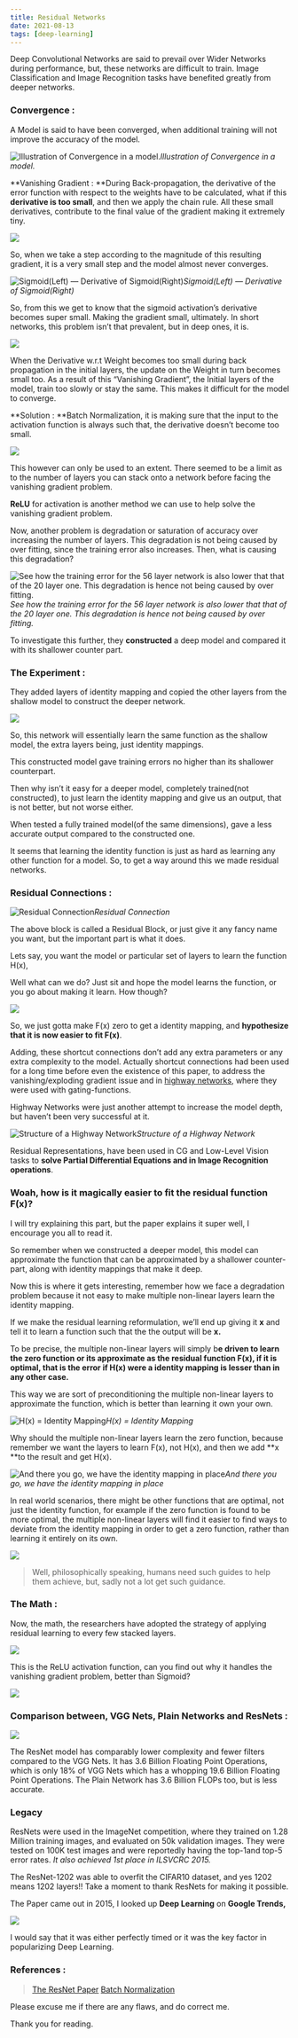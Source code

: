 ```yaml
---
title: Residual Networks
date: 2021-08-13
tags: [deep-learning]
---
```


Deep Convolutional Networks are said to prevail over Wider Networks during performance, but, these networks are difficult to train. Image Classification and Image Recognition tasks have benefited greatly from deeper networks.

### **Convergence :**

A Model is said to have been converged, when additional training will not improve the accuracy of the model.

![Illustration of Convergence in a model.](https://cdn-images-1.medium.com/max/2000/1*OREMxrB-OMazJ1pWrRCAEw.png)*Illustration of Convergence in a model.*

**Vanishing Gradient : **During Back-propagation, the derivative of the error function with respect to the weights have to be calculated, what if this **derivative is too small**, and then we apply the chain rule. All these small derivatives, contribute to the final value of the gradient making it extremely tiny.

![](https://cdn-images-1.medium.com/max/2000/1*eaLj6Nv8QzTzhFC3rsRunw.png)

So, when we take a step according to the magnitude of this resulting gradient, it is a very small step and the model almost never converges.

![Sigmoid(Left) — Derivative of Sigmoid(Right)](https://cdn-images-1.medium.com/max/2000/1*Ko236Kck7NakGtMZIxgLxQ.png)*Sigmoid(Left) — Derivative of Sigmoid(Right)*

So, from this we get to know that the sigmoid activation’s derivative becomes super small. Making the gradient small, ultimately. In short networks, this problem isn’t that prevalent, but in deep ones, it is.

![](https://cdn-images-1.medium.com/max/2000/1*XCTh18yWso3MZ6DRL0LspQ.png)

When the Derivative w.r.t Weight becomes too small during back propagation in the initial layers, the update on the Weight in turn becomes small too. As a result of this “Vanishing Gradient”, the Initial layers of the model, train too slowly or stay the same. This makes it difficult for the model to converge.

**Solution : **Batch Normalization, it is making sure that the input to the activation function is always such that, the derivative doesn’t become too small.

![](https://cdn-images-1.medium.com/max/2000/1*xKiWSgqFatIf1ARb8CHwqQ.png)

This however can only be used to an extent. There seemed to be a limit as to the number of layers you can stack onto a network before facing the vanishing gradient problem.

**ReLU** for activation is another method we can use to help solve the vanishing gradient problem.

Now, another problem is degradation or saturation of accuracy over increasing the number of layers. This degradation is not being caused by over fitting, since the training error also increases. Then, what is causing this degradation?

![See how the training error for the 56 layer network is also lower that that of the 20 layer one. This degradation is hence not being caused by over fitting.](https://cdn-images-1.medium.com/max/2000/1*xaDYH0ZqRLMlbmOa18Uq-Q.png)*See how the training error for the 56 layer network is also lower that that of the 20 layer one. This degradation is hence not being caused by over fitting.*

To investigate this further, they **constructed** a deep model and compared it with its shallower counter part.

### The Experiment :

They added layers of identity mapping and copied the other layers from the shallow model to construct the deeper network.

![](https://cdn-images-1.medium.com/max/2002/1*rSxE4joRXKbPH3cyauTBiw.png)

So, this network will essentially learn the same function as the shallow model, the extra layers being, just identity mappings.

This constructed model gave training errors no higher than its shallower counterpart.

Then why isn’t it easy for a deeper model, completely trained(not constructed), to just learn the identity mapping and give us an output, that is not better, but not worse either.

When tested a fully trained model(of the same dimensions), gave a less accurate output compared to the constructed one.

It seems that learning the identity function is just as hard as learning any other function for a model. So, to get a way around this we made residual networks.

### Residual Connections :

![Residual Connection](https://cdn-images-1.medium.com/max/2000/1*ik_QI92uXPiA_Bg_kSAWQQ.png)*Residual Connection*

The above block is called a Residual Block, or just give it any fancy name you want, but the important part is what it does.

Lets say, you want the model or particular set of layers to learn the function H(x),

Well what can we do? Just sit and hope the model learns the function, or you go about making it learn. How though?

![](https://cdn-images-1.medium.com/max/2000/1*ip8dLQI0pzV9U2HSdcleFQ.png)

So, we just gotta make F(x) zero to get a identity mapping, and **hypothesize that it is now easier to fit F(x)**.

Adding, these shortcut connections don’t add any extra parameters or any extra complexity to the model. Actually shortcut connections had been used for a long time before even the existence of this paper, to address the vanishing/exploding gradient issue and in [highway networks](https://en.wikipedia.org/wiki/Highway_network), where they were used with gating-functions.

Highway Networks were just another attempt to increase the model depth, but haven’t been very successful at it.

![Structure of a Highway Network](https://cdn-images-1.medium.com/max/2000/1*z7EUvoSsgWaAoG34C6WAZQ.png)*Structure of a Highway Network*

Residual Representations, have been used in CG and Low-Level Vision tasks to **solve Partial Differential Equations and in Image Recognition operations**.

### Woah, how is it magically easier to fit the residual function F(x)?

I will try explaining this part, but the paper explains it super well, I encourage you all to read it.

So remember when we constructed a deeper model, this model can approximate the function that can be approximated by a shallower counter-part, along with identity mappings that make it deep.

Now this is where it gets interesting, remember how we face a degradation problem because it not easy to make multiple non-linear layers learn the identity mapping.

If we make the residual learning reformulation, we’ll end up giving it **x** and tell it to learn a function such that the the output will be **x.**

To be precise, the multiple non-linear layers will simply b**e driven to learn the zero function or its approximate as the residual function F(x), if it is optimal, that is the error if H(x) were a identity mapping is lesser than in any other case.**

This way we are sort of preconditioning the multiple non-linear layers to approximate the function, which is better than learning it own your own.

![H(x) = Identity Mapping](https://cdn-images-1.medium.com/max/2000/1*ttchyjCPfDa_s9FTt4tArQ.png)*H(x) = Identity Mapping*

Why should the multiple non-linear layers learn the zero function, because remember we want the layers to learn F(x), not H(x), and then we add **x **to the result and get H(x).

![And there you go, we have the identity mapping in place](https://cdn-images-1.medium.com/max/2000/1*veBqoClo_yzWi9rebIZ5Bg.png)*And there you go, we have the identity mapping in place*

In real world scenarios, there might be other functions that are optimal, not just the identity function, for example if the zero function is found to be more optimal, the multiple non-linear layers will find it easier to find ways to deviate from the identity mapping in order to get a zero function, rather than learning it entirely on its own.

![](https://cdn-images-1.medium.com/max/2000/1*yBi3O8_hnH4_Po_B-Pntmw.jpeg)
> Well, philosophically speaking, humans need such guides to help them achieve, but, sadly not a lot get such guidance.

### The Math :

Now, the math, the researchers have adopted the strategy of applying residual learning to every few stacked layers.

![](https://cdn-images-1.medium.com/max/2000/1*FYQRvcGF1LvQYNu0GlC98Q.png)

This is the ReLU activation function, can you find out why it handles the vanishing gradient problem, better than Sigmoid?

![](https://cdn-images-1.medium.com/max/2000/1*njuH4XVXf-l9pR_RorUOrA.png)

### Comparison between, VGG Nets, Plain Networks and ResNets :

![](https://cdn-images-1.medium.com/max/2000/1*xSIe60SVNRXsTu-6p5tgRA.png)

The ResNet model has comparably lower complexity and fewer filters compared to the VGG Nets. It has 3.6 Billion Floating Point Operations, which is only 18% of VGG Nets which has a whopping 19.6 Billion Floating Point Operations. The Plain Network has 3.6 Billion FLOPs too, but is less accurate.

### Legacy

ResNets were used in the ImageNet competition, where they trained on 1.28 Million training images, and evaluated on 50k validation images. They were tested on 100K test images and were reportedly having the top-1and top-5 error rates. *It also achieved 1st place in ILSVCRC 2015.*

The ResNet-1202 was able to overfit the CIFAR10 dataset, and yes 1202 means 1202 layers!! Take a moment to thank ResNets for making it possible.

The Paper came out in 2015, I looked up **Deep Learning** on **Google Trends,**

![](https://cdn-images-1.medium.com/max/2300/1*iXEXbf1TPbGYrc8fFtvjGg.png)

I would say that it was either perfectly timed or it was the key factor in popularizing Deep Learning.

### References :
> [The ResNet Paper](https://arxiv.org/abs/1512.03385)
> [Batch Normalization](https://towardsdatascience.com/batch-normalization-the-greatest-breakthrough-in-deep-learning-77e64909d81d)

Please excuse me if there are any flaws, and do correct me.

Thank you for reading.
